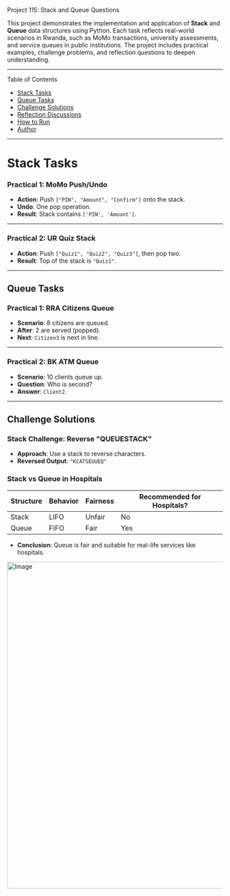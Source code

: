  Project 115: Stack and Queue Questions

This project demonstrates the implementation and application of **Stack** and **Queue** data structures using Python. Each task reflects real-world scenarios in Rwanda, such as MoMo transactions, university assessments, and service queues in public institutions. The project includes practical examples, challenge problems, and reflection questions to deepen understanding.

---

 Table of Contents

- [ Stack Tasks](#-stack-tasks)
- [ Queue Tasks](#-queue-tasks)
- [ Challenge Solutions](#-challenge-solutions)
- [ Reflection Discussions](#-reflection-discussions)
- [ How to Run](#-how-to-run)
- [ Author](#-author)

---

# Stack Tasks

###  Practical 1: MoMo Push/Undo

- **Action**: Push `["PIN", "Amount", "Confirm"]` onto the stack.
- **Undo**: One pop operation.
- **Result**: Stack contains `['PIN', 'Amount']`.

---

###  Practical 2: UR Quiz Stack

- **Action**: Push `["Quiz1", "Quiz2", "Quiz3"]`, then pop two.
- **Result**: Top of the stack is `"Quiz1"`.

---

##  Queue Tasks

###  Practical 1: RRA Citizens Queue

- **Scenario**: 8 citizens are queued.
- **After**: 2 are served (popped).
- **Next**: `Citizen3` is next in line.

---

###  Practical 2: BK ATM Queue

- **Scenario**: 10 clients queue up.
- **Question**: Who is second?
- **Answer**: `Client2`.

---

##  Challenge Solutions

###  Stack Challenge: Reverse "QUEUESTACK"

- **Approach**: Use a stack to reverse characters.
- **Reversed Output**: `"KCATSEUUEQ"`

###  Stack vs Queue in Hospitals

| Structure | Behavior | Fairness | Recommended for Hospitals? |
|-----------|----------|----------|-----------------------------|
| Stack     | LIFO     |  Unfair |  No                       |
| Queue     | FIFO     |  Fair  |  Yes                      |

- **Conclusion**: Queue is fair and suitable for real-life services like hospitals.

<img width="1413" height="762" alt="Image" src="https://github.com/user-attachments/assets/9fc8592b-0b98-4b2c-85c7-619ffb682a7c" />




